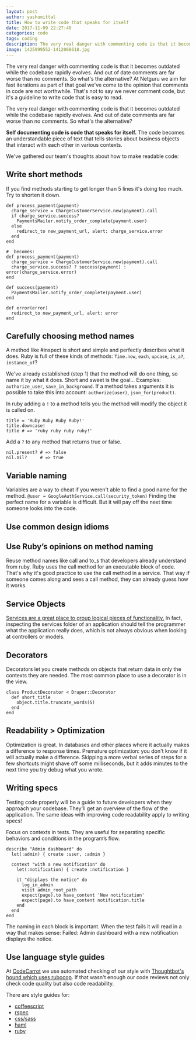 ```yaml
---
layout: post
author: yashumittal
title: How to write code that speaks for itself
date: 2017-11-09 22:27:40
categories: code
tags: coding 
description: The very real danger with commenting code is that it becomes outdated while the codebase rapidly evolves. And out of date comments are far worse than no comments. So what's the alternative?
image: 1425999552-1412068618.jpg
---
```


The very real danger with commenting code is that it becomes outdated while the codebase rapidly evolves. And out of date comments are far worse than no comments. So what's the alternative?
At Netguru we aim for fast iterations as part of that goal we've come to the opinion that comments in code are not worthwhile. That's not to say we never comment code, but it's a guideline to write code that is easy to read.

The very real danger with commenting code is that it becomes outdated while the codebase rapidly evolves. And out of date comments are far worse than no comments. So what's the alternative?

**Self documenting code is code that speaks for itself.** The code becomes an understandable piece of text that tells stories about business objects that interact with each other in various contexts.

We've gathered our team's thoughts about how to make readable code:

## Write short methods

If you find methods starting to get longer than 5 lines it's doing too much. Try to shorten it down.

```
def process_payment(payment)
  charge_service = ChargeCustomerService.new(payment).call
  if charge_service.success?
    PaymentsMailer.notify_order_complete(payment.user)
  else
    redirect_to new_payment_url, alert: charge_service.error
  end
end

#  becomes:
def process_payment(payment)
  charge_service = ChargeCustomerService.new(payment).call
  charge_service.success? ? success(payment) : error(charge_service.error)
end

def success(payment)
  PaymentsMailer.notify_order_complete(payment.user)
end

def error(error)
  redirect_to new_payment_url, alert: error
end
```

## Carefully choosing method names

A method like #inspect is short and simple and perfectly describes what it does. Ruby is full of these kinds of methods: `Time.now`, `each`, `upcase`, `is_a?`, `instance_of`?

We've already established (step 1) that the method will do one thing, so name it by what it does. Short and sweet is the goal... Examples: `authorize_user`, `save_in_background`. If a method takes arguments it is possible to take this into account: `authorize(user)`, `json_for(product)`.

In ruby adding a `!` to a method tells you the method will modify the object it is called on.

```
title = 'Ruby Ruby Ruby Ruby!'
title.downcase!
title # => 'ruby ruby ruby ruby!'
```

Add a `?` to any method that returns true or false.

```
nil.present? # => false
nil.nil?     # => true
```

## Variable naming

Variables are a way to cheat if you weren't able to find a good name for the method. `@user = GoogleAuthService.call(security_token)` Finding the perfect name for a variable is difficult. But it will pay off the next time someone looks into the code.

## Use common design idioms

## Use Ruby’s opinions on method naming

Reuse method names like call and to_s that developers already understand from ruby. Ruby uses the call method for an executable block of code. That's why it's good practice to use the call method in a service. That way if someone comes along and sees a call method, they can already guess how it works.

## Service Objects

[Services are a great place to group logical pieces of functionality.](/service-objects-in-rails-will-help-you-design-clean-and-maintainable-code-Heres-how) In fact, inspecting the services folder of an application should tell the programmer what the application really does, which is not always obvious when looking at controllers or models.

## Decorators

Decorators let you create methods on objects that return data in only the contexts they are needed. The most common place to use a decorator is in the view.

```
class ProductDecorator < Draper::Decorator
  def short_title
    object.title.truncate_words(5)
  end
end
```

## Readability > Optimization

Optimization is great. In databases and other places where it actually makes a difference to response times. Premature optimization: you don't know if it will actually make a difference. Skipping a more verbal series of steps for a few shortcuts might shave off some milliseconds, but it adds minutes to the next time you try debug what you wrote.

## Writing specs

Testing code properly will be a guide to future developers when they approach your codebase. They'll get an overview of the flow of the application. The same ideas with improving code readability apply to writing specs!

Focus on contexts in tests. They are useful for separating specific behaviors and conditions in the program’s flow.

```
describe "Admin dashboard" do
  let(:admin) { create :user, :admin }

  context "with a new notification" do
    let(:notification) { create :notification }

    it "displays the notice" do
      log_in_admin
      visit admin_root_path
      expect(page).to have_content 'New notification'
      expect(page).to have_content notification.title
    end
  end
end
```

The naming in each block is important. When the test fails it will read in a way that makes sense: Failed: Admin dashboard with a new notification displays the notice.

## Use language style guides

At [CodeCarrot](//www.codecarrot.net/) we use automated checking of our style with [Thoughtbot's hound which uses rubocop](/how-rubocop-can-ease-your-code-review-pains). If that wasn't enough our code reviews not only check code quality but also code readability.

There are style guides for:

* [coffeescript](//github.com/polarmobile/coffeescript-style-guide)
* [rspec](//betterspecs.org/)
* [css/sass](//github.com/styleguide/css)
* [haml](//blog.rivalfox.com/haml-best-practices/)
* [ruby](//www.caliban.org/ruby/rubyguide.shtml)
